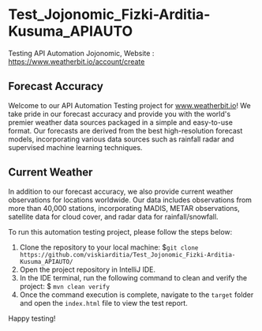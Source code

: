 # Test_Jojonomic_Fizki-Arditia-Kusuma_APIAUTO
Testing API Automation Jojonomic, Website : https://www.weatherbit.io/account/create

## Forecast Accuracy

Welcome to our API Automation Testing project for www.weatherbit.io! We take pride in our forecast accuracy and provide you with the world's premier weather data sources packaged in a simple and easy-to-use format. Our forecasts are derived from the best high-resolution forecast models, incorporating various data sources such as rainfall radar and supervised machine learning techniques.

## Current Weather

In addition to our forecast accuracy, we also provide current weather observations for locations worldwide. Our data includes observations from more than 40,000 stations, incorporating MADIS, METAR observations, satellite data for cloud cover, and radar data for rainfall/snowfall.

To run this automation testing project, please follow the steps below:

1. Clone the repository to your local machine:
 $`git clone https://github.com/viskiarditia/Test_Jojonomic_Fizki-Arditia-Kusuma_APIAUTO/`
2. Open the project repository in IntelliJ IDE.
3. In the IDE terminal, run the following command to clean and verify the project:
 $ `mvn clean verify`
4. Once the command execution is complete, navigate to the `target` folder and open the `index.html` file to view the test report.

Happy testing!
